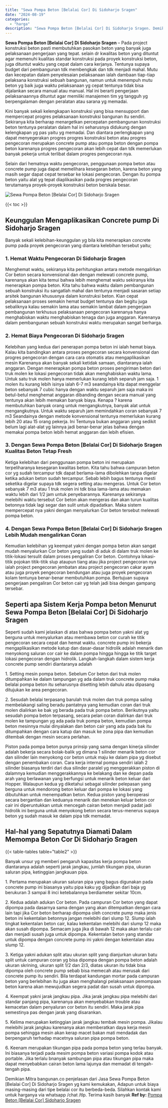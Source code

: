 ```yaml
---
title: "Sewa Pompa Beton [Belalai Cor] Di Sidoharjo Sragen"
date: "2024-08-19"
categories: 
  - "harga"
description: "Sewa Pompa Beton [Belalai Cor] Di Sidoharjo Sragen. Demikian Mitra bangunan.co penjelasan dari Jasa Sewa Pompa Beton [Belalai Cor] Di Sidoharjo Sragen yg k..."
---
```


**Sewa Pompa Beton \[Belalai Cor\] Di Sidoharjo Sragen** – Pada project konstruksi beton pasti membutuhkan pasokan beton yang banyak juga pelaksanaan pengerjaan yang tepat. selain dr kwalitas beton yang dituntut agar memenuhi kualitas standar konstruksi pada proyek konstruksi beton, juga dituntut waktu yang cepat dalam cara kerjanya. Tentunya supaya budget dari pembangunan tdk membengkak dan tdk menjadi mahal. Mutu dan kecepatan dalam penyelesaian pelaksanaan ialah dambaan tiap-tiap pelaksana konstruksi sebuah bangunan, namun untuk menempuh mutu beton yg baik juga waktu pelaksanaan yg cepat tentunya tidak bisa dijalankan secara manual atau manual. Hal ini berarti pengerjaan pelaksanaannya dituntut agar memiliki manajemen tim yg tangguh yg berpengalaman dengan peralatan atau sarana yg memadai.

Kini banyak sekali kelengkapan konstruksi yang bisa mensupport dan mempercepat progres pelaksanaan konstruksi bangunan itu sendiri. Sekiranya kita berharap menargetkan percepatan pembangunan konstruksi beton tentunya peralatan dalam hal ini seharusnya didukung dengan kelengkapan yg pas yaitu yg memadai. Dan diantara perlengkapan yang dapat menyegerakan progres progres konstruksi beton atau progres pengecoran merupakan concrete pump atau pompa beton dengan pompa beton karenanya progres pengecoran akan lebih cepat dan tdk memerlukan banyak pekerja untuk terlibat dalam progres pengecoran nya.

Selain dari hematnya waktu pengecoran, penggunaan pompa beton atau concrete pump juga dapat memelihara kesegaran beton, karena beton yang masih segar dapat cepat tersebar ke lokasi pengecoran. Dengan itu pompa beton yaitu alat yg tepat diaplikasikan pada progres pengecoran terutamanya proyek-proyek konstruksi beton berskala besar.

![Sewa Pompa Beton [Belalai Cor] Di Sidoharjo Sragen](/images/sewa-concrete-pump-10.png)

{{< toc >}}

## Keunggulan Mengaplikasikan Concrete pump Di Sidoharjo Sragen

Banyak sekali kelebihan-keunggulan yg bila kita menerapkan concrete pump pada proyek pengecoran yang diantara kelebihan tersebut yaitu;

### 1\. Hemat Waktu Pengecoran Di Sidoharjo Sragen

Menghemat waktu, sekiranya kita perhitungkan antara metode mengalirkan Cor beton secara konvensional dan dengan melewati concrete pump, karenanya akan kita temui bahwa lebih menghemat waktu sekiranya kita menerapkan pompa beton. Kita tahu bahwa waktu dalam pembangunan sebuah konstruksi itu sangatlah mahal dan tentunya menjadi sasaran setiap arsitek bangunan khususnya dalam konstruksi beton. Kian cepat pelaksanaan proses semakin hemat budget tentunya dan begitu juga sebaliknya kalau semakin lama atau semakin lambat dalam pengerjaan pembangunan terkhusus pelaksanaan pengecoran karenanya hanya menghabiskan waktu menghabiskan tenaga dan juga anggaran. Karenanya dalam pembangunan sebuah konstruksi waktu merupakan sangat berharga.

### 2\. Hemat Biaya Pengecoran Di Sidoharjo Sragen

Kelebihan yang kedua dari penerapan pompa beton ini ialah hemat biaya. Kalau kita bandingkan antara proses pengecoran secara konvensional dan progres pengecoran dengan cara cara otomatis atau mengaplikasikan mesin Karenanya akan banyak sekali ketidak samaan, diantaranya ialah anggaran. Dengan menerapkan pompa beton proses pengiriman beton dari truk molen ke lokasi pengecoran tidak akan menghabiskan waktu lama. Untuk satu truk molen hanya memerlukan kurang lebih separuh jam saja. 1 molen itu kurang lebih isinya ialah 6-7 m3 seandainya kita dapat menggelar beton sebanyak 7 cubic hanya dengan waktu separuh jam saja maka ini betul-betul menghemat anggaran dibanding dengan secara manual yang tentunya akan lebih memakan banyak biaya. Kenapa ? karena membutuhkan banyak orang untuk mengangkutnya, banyak alat untuk mengangkutnya. Untuk waktu separuh jam memindahkan coran sebanyak 7 m3 Seandainya dengan metode konvensional tentunya memerlukan kurang lebih 20 atau 15 orang pekerja. Ini Tentunya bukan anggaran yang sedikit belum lagi alat-alat yg lainnya jadi benar-benar jelas bahwa dengan memakai pompa beton lebih hemat anggaran dan lebih efisien.

### 3\. Dengan Sewa Pompa Beton \[Belalai Cor\] Di Sidoharjo Sragen Kualitas Beton Tetap Fresh

Ketiga kelebihan dari penggunaan pompa beton ini merupakan terpeliharanya kesegaran kwalitas beton. Kita tahu bahwa campuran beton cor yg sudah tercampur tdk dapat berlama-lama dibolehkan tanpa digelar ketika adukan beton sudah tercampur. Sebab lebih bagus tentunya mesti seketika digelar supaya tdk segera setting atau mengeras. Untuk Cor beton sebanyak 7 m3 atau 1 truk molen ini tdk bisa lama-lama atau memakan waktu lebih dari 1/2 jam untuk penyebarannya. Karenanya sekiranya melebihi waktu tersebut Cor beton akan mengeras dan akan turun kualitas betonnya tidak lagi segar dan sulit untuk dipadatkan. Maka sistem mempercepat nya yakni dengan menyalurkan Cor beton tersebut melewati pompa beton.

### 4\. Dengan Sewa Pompa Beton \[Belalai Cor\] Di Sidoharjo Sragen Lebih Mudah mengalirkan Coran

Kemudian kelebihan yg keempat yakni dengan pompa beton akan sangat mudah menyalurkan Cor beton yang sudah di aduk di dalam truk molen ke titik-lokasi tersulit dalam proses pengaliran Cor beton. Contohnya lokasi-titik pojokan titik-titik slup ataupun tiang atau jika project pengecoran nya ialah project pengecoran jembatan atau project pengecoran cakar ayam atau juga proyek pengecoran bendungan atau juga proyek pengecoran kolam tentunya benar-benar membutuhkan pompa. Bertujuan supaya pengerjaan pengaliran Cor beton cair yg telah jadi bisa dengan gampang tersebar.

## Seperti apa Sistem Kerja Pompa beton Menurut Sewa Pompa Beton \[Belalai Cor\] Di Sidoharjo Sragen

Seperti sudah kami jelaskan di atas bahwa pompa beton yakni alat yg berguna untuk menyalurkan atau membawa beton cor curah ke titik pengecoran secara cepat dan hemat waktu. concrete pump ini bekerja mengaplikasikan metode katup dan dasar-dasar hidrolik adalah menarik dan menyokong saluran cor cair ke dalam pompa hingga hingga ke titik target lokasi pengecoran dengan hidrolik. Langkah-langkah dalam sistem kerja concrete pump sendiri diantaranya adalah

1\. Setting mesin pompa beton. Sebelum Cor beton dari truk molen ditumpahkan ke dalam tampungan yg ada dalam truk concrete pump maka belalai pompa beton itu seharusnya disetting lebih dahulu atau dipasang ditujukan ke area pengecoran.

2\. Sesudah belalai terpasang barulah truk molen dan truk pompa saling membelakangi saling beradu pantatnya yang kemudian coran dari truk molen dialirkan ke bak yg berada pada truk pompa beton. Berikutnya yaitu sesudah pompa beton terpasang, secara pelan coran dialirkan dari truk molen ke tampungan yg ada pada truk pompa beton, kemudian pompa beton mesinnya mulai dinyalakan dan beton cair yang ada pada bak itu ditumpahkan dengan cara katup dan masuk ke zona pipa dan kemudian ditembak dengan mesin secara perlahan.

Piston pada pompa beton punya prinsip yang sama dengan kinerja silinder adalah bekerja secara bolak-balik yg dimana 1 silinder menarik beton cor dan silinder lain menyokong cor beton untuk maju ke dalam pipa yg disebut dengan penembakan coran. Cara kerja internal pompa sendiri ialah 2 silinder biasanya terdiri dari dua silinder paralel yg menggerakkan piston di dalamnya kemudian menggerakkannya ke belakang dan ke depan pada arah yang berlawanan yang berfungsi untuk menarik beton keluar dari Hopper. Walaupun kedua yg diketahui sebagai silinder pelepasan yang berguna untuk mendorong beton keluar dari pompa ke lokasi yang dibutuhkan untuk menempatkan beton. Kedua piston yang beroperasi secara bergantian dan keduanya menarik dan menekan keluar beton cor cair ini diperuntukkan untuk mencegah cairan beton menjadi padat jadi hidrolik ini berguna untuk menyokong beton secara terus-menerus supaya beton yg sudah masuk ke dalam pipa tdk memadat.

## Hal-hal yang Sepatutnya Diamati Dalam Memompa Beton Cor Di Sidoharjo Sragen

{{< table-tables table="table2" >}}

Banyak unsur yg memberi pengaruh kapasitas kerja pompa beton diantaranya adalah seperti jarak jangkau, jumlah tikungan pipa, ukuran saluran pipa, ketinggian jangkauan pipa.

1\. Pertama merupakan ukuran saluran pipa yang bagus digunakan pada concrete pump ini biasanya yaitu pipa kaku yg dijadikan dari baja yg berukuran 3 sampai 8 inci ketebalannya berdiameter sekitar 10cm.

2\. Kedua adalah adukan Cor beton. Pada campuran Cor beton yang dapat dipompa pada dasarnya sama dengan yang akan ditempatkan dengan cara lain tapi jika Cor beton berharap dipompa oleh concrete pump maka jenis beton ini kekentalan betonnya jangan melebihi dari slump 12. Slump ialah tingkat kekentalan beton cair, kalau kekentalan melebihi dari slump 12 maka akan susah dipompa. Semacam juga jika di bawah 12 maka akan terlalu cair dan menjadi susah juga untuk dipompa. Kekentalan beton yang standar untuk dipompa dengan concrete pump ini yakni dengan kekentalan atau slump 12.

3\. Ketiga yakni adukan split atau ukuran split yang dianjurkan ukuran batu split untuk campuran coran yg bisa dipompa dengan pompa beton adalah ukuran skrining, ukuran split 1/2 dan 2/3, diatas ukuran itu tidak bisa dipompa oleh concrete pump sebab bisa memecah atau merusak dari concrete pump itu sendiri. Bila terdapat kandungan mortar pada campuran beton yang berlebihan itu juga akan menghalangi pelaksanaan pemompaan beton karena akan mewujudkan segera padat dan susah untuk dipompa.

4\. Keempat yakni jarak jangkau pipa. Jika jarak jangkau pipa melebihi dari standar panjang pipa, karenanya akan menyebabkan trouble atau kemacetan dalam penyaluran cor beton itu sendiri. Maka jarak pipa semestinya pas dengan jarak yang disarankan.

5\. Kelima merupakan ketinggian jarak jangkau tembak mesin pompa. Jikalau melebihi jarak jangkau karenanya akan memberatkan daya kerja mesin pompa sehingga mesin akan kerap macet bakan mati mendadak dan berpengaruh terhadap macetnya saluran pipa pompa beton.

6\. Keenam merupakan tikungan pipa pada pompa beton yang terlau banyak. Ini biasanya terjadi pada mesim pompa beton variasi pompa kodok atau portable. Jika terlalu bnanyak sambungan pipa atau tikungan pipa maka dapat menyebabkan cairan beton lama lajunya dan memadat di tengah-tengah pipa.

Demikian Mitra bangunan.co penjelasan dari Jasa Sewa Pompa Beton \[Belalai Cor\] Di Sidoharjo Sragen yg kami kemukakan, Adapun untuk biaya masing-masing dari tipe belalai cor itu berbeda-beda. Silahkan kontak kami untuk harganya via whatsapp /chat /tlp. Terima kasih banyak
**Ref by:** [Pompa Beton [Belalai Cor] Sidoharjo Sragen](https://id.wikipedia.org/wiki/Pompa)
